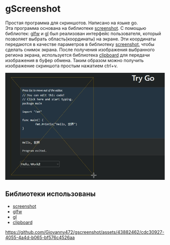 
# **gScreenshot**

Простая программа для скриншотов. Написано на языке go.  
Эта программа основана на библиотеке  [screenshot](https://github.com/kbinani/screenshot). C помощью библиотек: [glfw](https://github.com/go-gl/glfw) и [gl](https://github.com/go-gl/gl) был реализован интерфейс пользователя, который позволяет выбрать область(координаты) на экране.  Эти координаты передаются в качестве параметров в библиотеку [screenshot](https://github.com/kbinani/screenshot), чтобы сделать снимок экрана. После получения изображения выбранного региона экрана, используется библиотека [clipboard](https://github.com/golang-design/clipboard) для передачи изображения в буфер обмена. Таким образом можно получить изображение скриншота простым нажатием ctrl+v.

![gscreenshot](/asset/img/gscreenshot.png)

## Библиотеки использованы
+  [screenshot](https://github.com/kbinani/screenshot)
+  [glfw](https://github.com/go-gl/glfw)
+  [gl](https://github.com/go-gl/gl)
+  [clipboard](https://github.com/golang-design/clipboard) 

https://github.com/Giovanny472/gscreenshot/assets/43882462/cdc30927-4055-4a4d-b065-bf576c4526aa

